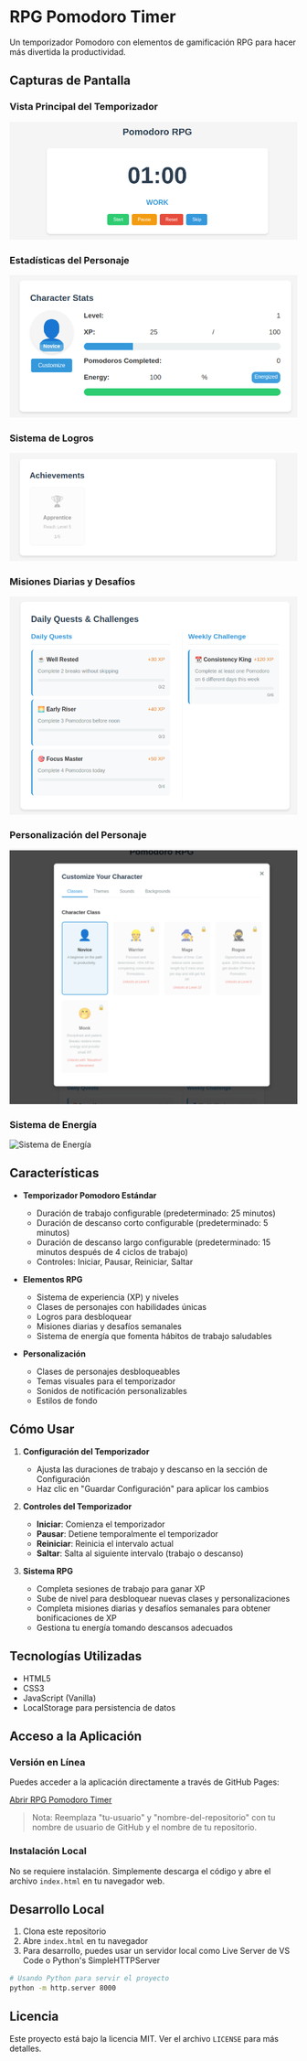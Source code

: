 # RPG Pomodoro Timer

Un temporizador Pomodoro con elementos de gamificación RPG para hacer más divertida la productividad.

## Capturas de Pantalla

### Vista Principal del Temporizador
![Vista del Temporizador](screenshots/timer-view.png)

### Estadísticas del Personaje
![Estadísticas del Personaje](screenshots/character-stats.png)

### Sistema de Logros
![Logros](screenshots/achievements.png)

### Misiones Diarias y Desafíos
![Misiones y Desafíos](screenshots/quests.png)

### Personalización del Personaje
![Personalización](screenshots/customization.png)

### Sistema de Energía
![Sistema de Energía](screenshots/energy-system.png)

## Características

- **Temporizador Pomodoro Estándar**
  - Duración de trabajo configurable (predeterminado: 25 minutos)
  - Duración de descanso corto configurable (predeterminado: 5 minutos)
  - Duración de descanso largo configurable (predeterminado: 15 minutos después de 4 ciclos de trabajo)
  - Controles: Iniciar, Pausar, Reiniciar, Saltar

- **Elementos RPG**
  - Sistema de experiencia (XP) y niveles
  - Clases de personajes con habilidades únicas
  - Logros para desbloquear
  - Misiones diarias y desafíos semanales
  - Sistema de energía que fomenta hábitos de trabajo saludables

- **Personalización**
  - Clases de personajes desbloqueables
  - Temas visuales para el temporizador
  - Sonidos de notificación personalizables
  - Estilos de fondo

## Cómo Usar

1. **Configuración del Temporizador**
   - Ajusta las duraciones de trabajo y descanso en la sección de Configuración
   - Haz clic en "Guardar Configuración" para aplicar los cambios

2. **Controles del Temporizador**
   - **Iniciar**: Comienza el temporizador
   - **Pausar**: Detiene temporalmente el temporizador
   - **Reiniciar**: Reinicia el intervalo actual
   - **Saltar**: Salta al siguiente intervalo (trabajo o descanso)

3. **Sistema RPG**
   - Completa sesiones de trabajo para ganar XP
   - Sube de nivel para desbloquear nuevas clases y personalizaciones
   - Completa misiones diarias y desafíos semanales para obtener bonificaciones de XP
   - Gestiona tu energía tomando descansos adecuados

## Tecnologías Utilizadas

- HTML5
- CSS3
- JavaScript (Vanilla)
- LocalStorage para persistencia de datos

## Acceso a la Aplicación

### Versión en Línea

Puedes acceder a la aplicación directamente a través de GitHub Pages:

[Abrir RPG Pomodoro Timer](https://tu-usuario.github.io/nombre-del-repositorio)

> Nota: Reemplaza "tu-usuario" y "nombre-del-repositorio" con tu nombre de usuario de GitHub y el nombre de tu repositorio.

### Instalación Local

No se requiere instalación. Simplemente descarga el código y abre el archivo `index.html` en tu navegador web.

## Desarrollo Local

1. Clona este repositorio
2. Abre `index.html` en tu navegador
3. Para desarrollo, puedes usar un servidor local como Live Server de VS Code o Python's SimpleHTTPServer

```bash
# Usando Python para servir el proyecto
python -m http.server 8000
```

## Licencia

Este proyecto está bajo la licencia MIT. Ver el archivo `LICENSE` para más detalles.
